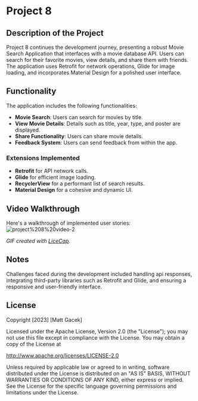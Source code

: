 # Project 8

## Description of the Project
Project 8 continues the development journey, presenting a robust Movie Search Application that interfaces with a movie database API. Users can search for their favorite movies, view details, and share them with friends. The application uses Retrofit for network operations, Glide for image loading, and incorporates Material Design for a polished user interface.

## Functionality
The application includes the following functionalities:

- **Movie Search**: Users can search for movies by title.
- **View Movie Details**: Details such as title, year, type, and poster are displayed.
- **Share Functionality**: Users can share movie details.
- **Feedback System**: Users can send feedback from within the app.

### Extensions Implemented
- **Retrofit** for API network calls.
- **Glide** for efficient image loading.
- **RecyclerView** for a performant list of search results.
- **Material Design** for a cohesive and dynamic UI.

## Video Walkthrough
Here's a walkthrough of implemented user stories:
![project%208%20video-2](https://github.com/magacek/Movie_Finder/assets/70607808/d7010ebe-2283-4828-a1c2-cd9eb679872f)



*GIF created with [LiceCap](http://www.cockos.com/licecap/).*

## Notes
Challenges faced during the development included handling api responses, integrating third-party libraries such as Retrofit and Glide, and ensuring a responsive and user-friendly interface.

## License
 Copyright [2023] [Matt Gacek]

 Licensed under the Apache License, Version 2.0 (the "License");
 you may not use this file except in compliance with the License.
 You may obtain a copy of the License at

 http://www.apache.org/licenses/LICENSE-2.0

 Unless required by applicable law or agreed to in writing, software
 distributed under the License is distributed on an "AS IS" BASIS,
 WITHOUT WARRANTIES OR CONDITIONS OF ANY KIND, either express or implied.
 See the License for the specific language governing permissions and
 limitations under the License.

